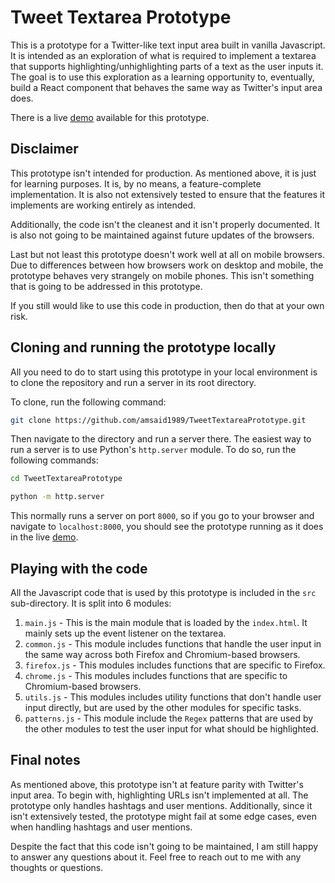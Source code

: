 # Tweet Textarea Prototype

This is a prototype for a Twitter-like text input area built in vanilla Javascript. It is intended as an exploration of what is required to implement a textarea that supports highlighting/unhighlighting parts of a text as the user inputs it. The goal is to use this exploration as a learning opportunity to, eventually, build a React component that behaves the same way as Twitter's input area does.

There is a live [demo](https://amsaid1989.github.io/TweetTextareaPrototype) available for this prototype.

## Disclaimer

This prototype isn't intended for production. As mentioned above, it is just for learning purposes. It is, by no means, a feature-complete implementation. It is also not extensively tested to ensure that the features it implements are working entirely as intended.

Additionally, the code isn't the cleanest and it isn't properly documented. It is also not going to be maintained against future updates of the browsers.

Last but not least this prototype doesn't work well at all on mobile browsers. Due to differences between how browsers work on desktop and mobile, the prototype behaves very strangely on mobile phones. This isn't something that is going to be addressed in this prototype.

If you still would like to use this code in production, then do that at your own risk.

## Cloning and running the prototype locally

All you need to do to start using this prototype in your local environment is to clone the repository and run a server in its root directory.

To clone, run the following command:

```bash
git clone https://github.com/amsaid1989/TweetTextareaPrototype.git
```

Then navigate to the directory and run a server there. The easiest way to run a server is to use Python's `http.server` module. To do so, run the following commands:

```bash
cd TweetTextareaPrototype

python -m http.server
```

This normally runs a server on port `8000`, so if you go to your browser and navigate to `localhost:8000`, you should see the prototype running as it does in the live [demo](https://amsaid1989.github.io/TweetTextareaPrototype).

## Playing with the code

All the Javascript code that is used by this prototype is included in the `src` sub-directory. It is split into 6 modules:

1) `main.js` - This is the main module that is loaded by the `index.html`. It mainly sets up the event listener on the textarea.
2) `common.js` - This module includes functions that handle the user input in the same way across both Firefox and Chromium-based browsers.
3) `firefox.js` - This modules includes functions that are specific to Firefox.
4) `chrome.js` - This modules includes functions that are specific to Chromium-based browsers.
5) `utils.js` - This modules includes utility functions that don't handle user input directly, but are used by the other modules for specific tasks.
6) `patterns.js` - This module include the `Regex` patterns that are used by the other modules to test the user input for what should be highlighted.

## Final notes

As mentioned above, this prototype isn't at feature parity with Twitter's input area. To begin with, highlighting URLs isn't implemented at all. The prototype only handles hashtags and user mentions. Additionally, since it isn't extensively tested, the prototype might fail at some edge cases, even when handling hashtags and user mentions.

Despite the fact that this code isn't going to be maintained, I am still happy to answer any questions about it. Feel free to reach out to me with any thoughts or questions.